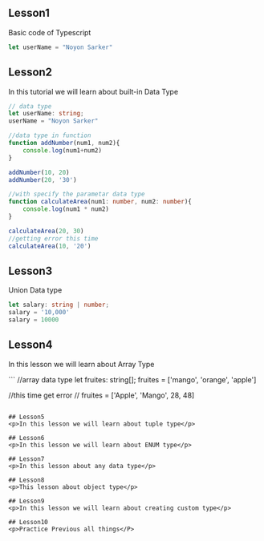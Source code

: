 ## Lesson1
<p>Basic code of Typescript</p>

```TypeScript
let userName = "Noyon Sarker"
```
## Lesson2
<p>In this tutorial we will learn about built-in Data Type</p>

```TypeScript
// data type
let userName: string;
userName = "Noyon Sarker"

//data type in function
function addNumber(num1, num2){
    console.log(num1+num2)
}

addNumber(10, 20)
addNumber(20, '30')

//with specify the parametar data type
function calculateArea(num1: number, num2: number){
    console.log(num1 * num2)
}

calculateArea(20, 30)
//getting error this time
calculateArea(10, '20')
```

## Lesson3
<p>Union Data type</p>

```TypeScript
let salary: string | number;
salary = '10,000'
salary = 10000
```
## Lesson4
<p>In this lesson we will learn about Array Type</p>
```
//array data type
let fruites: string[];
fruites = ['mango', 'orange', 'apple']

//this time get error
// fruites = ['Apple', 'Mango', 28, 48]
```

## Lesson5
<p>In this lesson we will learn about tuple type</p>

## Lesson6
<p>In this lesson we will learn about ENUM type</p>

## Lesson7
<p>In this lesson about any data type</p>

## Lesson8
<p>This lesson about object type</p>

## Lesson9
<p>In this lesson we will learn about creating custom type</p>

## Lesson10
<p>Practice Previous all things</P>